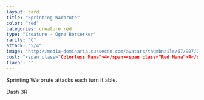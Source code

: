 ```yaml
---
layout: card
title: "Sprinting Warbrute"
color: "red"
categories: creature red
type: "Creature - Ogre Berserker"
rarity: "C"
attack: "5/4"
image: "http://media-dominaria.cursecdn.com/avatars/thumbnails/67/907/200/283/635608920181982820.png"
cost: "<span class="Colorless Mana">4</span><span class="Red Mana">R</span>"
flavor: ""
---
```


Sprinting Warbrute attacks each turn if able.

Dash <span class="tip mana-icon mana-colorless-03" title="3 Colorless Mana">3</span><span class="tip mana-icon mana-red" title="1 Red Mana">R</span>
